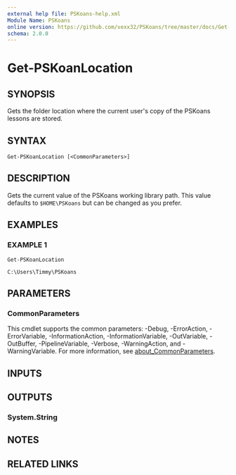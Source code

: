 ```yaml
---
external help file: PSKoans-help.xml
Module Name: PSKoans
online version: https://github.com/vexx32/PSKoans/tree/master/docs/Get-PSKoanLocation.md
schema: 2.0.0
---
```


# Get-PSKoanLocation

## SYNOPSIS
Gets the folder location where the current user's copy of the PSKoans lessons are stored.

## SYNTAX

```
Get-PSKoanLocation [<CommonParameters>]
```

## DESCRIPTION
Gets the current value of the PSKoans working library path.
This value defaults to `$HOME\PSKoans` but can be changed as you prefer.

## EXAMPLES

### EXAMPLE 1
```
Get-PSKoanLocation

C:\Users\Timmy\PSKoans
```

## PARAMETERS

### CommonParameters
This cmdlet supports the common parameters: -Debug, -ErrorAction, -ErrorVariable, -InformationAction, -InformationVariable, -OutVariable, -OutBuffer, -PipelineVariable, -Verbose, -WarningAction, and -WarningVariable. For more information, see [about_CommonParameters](http://go.microsoft.com/fwlink/?LinkID=113216).

## INPUTS

## OUTPUTS

### System.String
## NOTES

## RELATED LINKS
